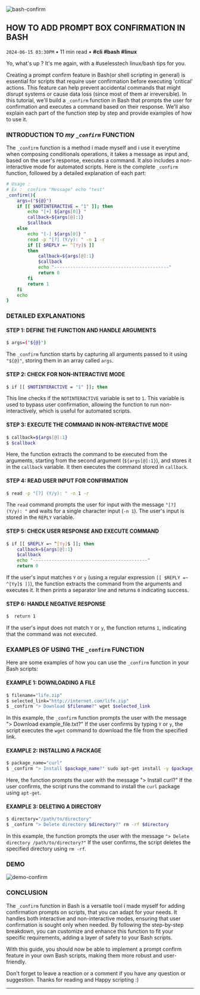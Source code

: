 ![bash-confirm](https://cdn.jsdelivr.net/gh/sanix-darker/sanixdk.xyz@master/content/assets/how-to-add-prompt-confirm-box-in-bash/preview.jpg)

## HOW TO ADD PROMPT BOX CONFIRMATION IN BASH
`2024-06-15 03:30PM` • 11 min read • **#cli** **#bash** **#linux**

Yo, what's up ? It's me again, with a #uselesstech linux/bash tips for you.

Creating a prompt confirm feature in Bash(or shell scripting in general) is essential for scripts that require user confirmation before executing 'critical' actions.
This feature can help prevent accidental commands that might disrupt systems or cause data loss (since most of them ar irreversible).
In this tutorial, we'll build a `_confirm` function in Bash that prompts the user for confirmation and executes a command based on their response. We'll also explain each part of the function step by step and provide examples of how to use it.


### INTRODUCTION TO *my `_confirm`* FUNCTION

The `_confirm` function is a method i made myself and i use it everytime when composing conditionals operations, it takes a message as input and, based on the user's response, executes a command. It also includes a non-interactive mode for automated scripts. Here is the complete `_confirm` function, followed by a detailed explanation of each part:

```bash
# Usage :
# Ex : _confirm "Message" echo "test"
_confirm(){
    args=("${@}")
    if [[ $NOTINTERACTIVE = "1" ]]; then
        echo "[+] ${args[0]} "
        callback=${args[@]:1}
        $callback
    else
        echo "[-] ${args[0]} "
        read -p "[?] (Y/y): " -n 1 -r
        if [[ $REPLY =~ ^[Yy]$ ]]
        then
            callback=${args[@]:1}
            $callback
            echo "-------------------------------------------"
            return 0
        fi
        return 1
    fi
    echo
}
```

### DETAILED EXPLANATIONS

#### STEP 1: DEFINE THE FUNCTION AND HANDLE ARGUMENTS

```bash
$ args=("${@}")
```

The `_confirm` function starts by capturing all arguments passed to it using `"${@}"`, storing them in an array called `args`.

#### STEP 2: CHECK FOR NON-INTERACTIVE MODE

```bash
$ if [[ $NOTINTERACTIVE = "1" ]]; then
```

This line checks if the `NOTINTERACTIVE` variable is set to `1`. This variable is used to bypass user confirmation, allowing the function to run non-interactively, which is useful for automated scripts.

#### STEP 3: EXECUTE THE COMMAND IN NON-INTERACTIVE MODE

```bash
$ callback=${args[@]:1}
$ $callback
```

Here, the function extracts the command to be executed from the arguments, starting from the second argument (`${args[@]:1}`), and stores it in the `callback` variable. It then executes the command stored in `callback`.

#### STEP 4: READ USER INPUT FOR CONFIRMATION

```bash
$ read -p "[?] (Y/y): " -n 1 -r
```

The `read` command prompts the user for input with the message `"[?] (Y/y): "` and waits for a single character input (`-n 1`). The user's input is stored in the `REPLY` variable.

#### STEP 5: CHECK USER RESPONSE AND EXECUTE COMMAND

```bash
$ if [[ $REPLY =~ ^[Yy]$ ]]; then
    callback=${args[@]:1}
    $callback
    echo "-------------------------------------------"
    return 0
```

If the user's input matches `Y` or `y` (using a regular expression `[[ $REPLY =~ ^[Yy]$ ]]`), the function extracts the command from the arguments and executes it. It then prints a separator line and returns `0` indicating success.

#### STEP 6: HANDLE NEGATIVE RESPONSE

```bash
$  return 1
```

If the user's input does not match `Y` or `y`, the function returns `1`, indicating that the command was not executed.

### EXAMPLES OF USING THE `_confirm` FUNCTION

Here are some examples of how you can use the `_confirm` function in your Bash scripts:

#### EXAMPLE 1: DOWNLOADING A FILE

```bash
$ filename="life.zip"
$ selected_link="http://internet.com/life.zip"
$ _confirm "> Download $filename?" wget $selected_link
```

In this example, the `_confirm` function prompts the user with the message "> Download example_file.txt?" If the user confirms by typing `Y` or `y`, the script executes the `wget` command to download the file from the specified link.

#### EXAMPLE 2: INSTALLING A PACKAGE

```bash
$ package_name="curl"
$ _confirm "> Install $package_name?" sudo apt-get install -y $package_name
```

Here, the function prompts the user with the message "> Install curl?" If the user confirms, the script runs the command to install the `curl` package using `apt-get`.

#### EXAMPLE 3: DELETING A DIRECTORY

```bash
$ directory="/path/to/directory"
$ _confirm "> Delete directory $directory?" rm -rf $directory
```

In this example, the function prompts the user with the message `"> Delete directory /path/to/directory?"` If the user confirms, the script deletes the specified directory using `rm -rf`.

### DEMO

![demo-confirm](https://cdn.jsdelivr.net/gh/sanix-darker/sanixdk.xyz@master/content/assets/how-to-add-prompt-confirm-box-in-bash/confirm-demo.gif)

### CONCLUSION

The `_confirm` function in Bash is a versatile tool i made myself for adding confirmation prompts on scripts, that you can adapt for your needs.
It handles both interactive and non-interactive modes, ensuring that user confirmation is sought only when needed. By following the step-by-step breakdown, you can customize and enhance this function to fit your specific requirements, adding a layer of safety to your Bash scripts.

With this guide, you should now be able to implement a prompt confirm feature in your own Bash scripts, making them more robust and user-friendly.

Don't forget to leave a reaction or a comment if you have any question or suggestion.
Thanks for reading and Happy scripting :)


-----------
